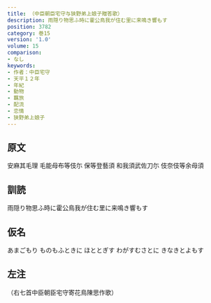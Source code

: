 ```yaml
---
title: （中臣朝臣宅守与狭野弟上娘子贈答歌）
description: 雨隠り物思ふ時に霍公鳥我が住む里に来鳴き響もす
position: 3782
category: 巻15
version: '1.0'
volume: 15
comparison:
- なし
keywords:
- 作者：中臣宅守
- 天平１２年
- 年紀
- 動物
- 羈旅
- 配流
- 恋情
- 狭野弟上娘子
---
```


## 原文

安麻其毛理 毛能母布等伎尓 保等登藝須 和我須武佐刀尓 伎奈伎等余母須

## 訓読

雨隠り物思ふ時に霍公鳥我が住む里に来鳴き響もす

## 仮名

あまごもり ものもふときに ほととぎす わがすむさとに きなきとよもす

## 左注

（右七首中臣朝臣宅守寄花鳥陳思作歌）
